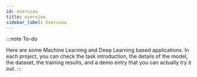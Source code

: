 ```yaml
---
id: overview
title: overview
sidebar_label: Overview
---
```


:::note
To-do

Here are some Machine Learning and Deep Learning based applications. In each project, you can check the task introduction, the details of the model, the dataset, the training results, and a demo entry that you can actually try it out.
:::

